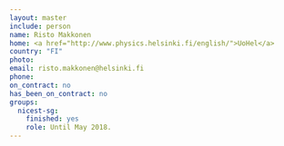 ```yaml
---
layout: master
include: person
name: Risto Makkonen
home: <a href="http://www.physics.helsinki.fi/english/">UoHel</a>
country: "FI"
photo:
email: risto.makkonen@helsinki.fi
phone:
on_contract: no
has_been_on_contract: no
groups:
  nicest-sg:
    finished: yes
    role: Until May 2018.
---
```


